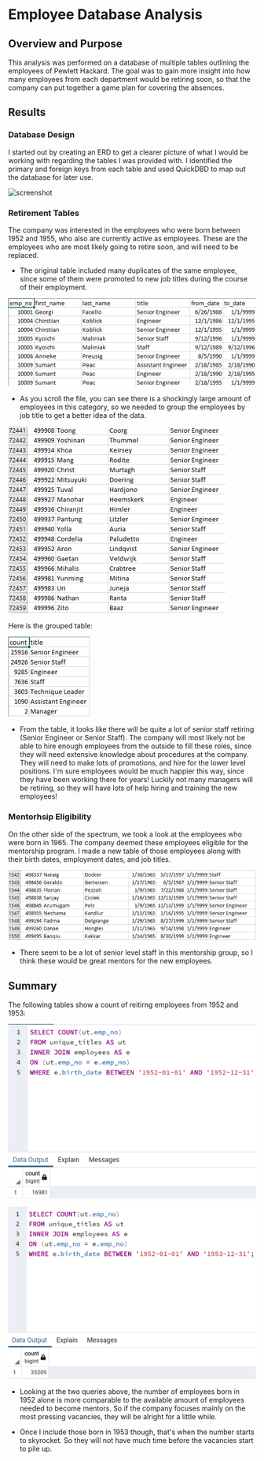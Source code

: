 # Employee Database Analysis

## Overview and Purpose

This analysis was performed on a database of multiple tables outlining the employees of Pewlett
Hackard. The goal was to gain more insight into how many employees from each department would be 
retiring soon, so that the company can put together a game plan for covering the absences.

## Results

### Database Design

I started out by creating an ERD to get a clearer picture of what I would be working with regarding
the tables I was provided with. I identified the primary and foreign keys from each table and 
used QuickDBD to map out the database for later use.

![screenshot]()


### Retirement Tables

The company was interested in the employees who were born between 1952 and 1955, who also are currently
active as employees. These are the employees who are most likely going to retire soon, and will need
to be replaced. 

* The original table included many duplicates of the same employee, since some of them were promoted
to new job titles during the course of their employment.

![duplicates screenshot](https://github.com/KW0114/Pewlett-Hackard-Analysis/blob/08d9bfdbac8300ab2b19de6347f3fdf43db62af8/Analysis%20screenshots/duplicate%20titles.png)

* As you scroll the file, you can see there is a shockingly large amount of employees
in this category, so we needed to group the employees by job title to get a better idea of the data.

![unique_titles](https://github.com/KW0114/Pewlett-Hackard-Analysis/blob/08d9bfdbac8300ab2b19de6347f3fdf43db62af8/Analysis%20screenshots/unique_titles_tail.png)

Here is the grouped table:

![retiring_titles](https://github.com/KW0114/Pewlett-Hackard-Analysis/blob/08d9bfdbac8300ab2b19de6347f3fdf43db62af8/Analysis%20screenshots/retiring_titles.png)

* From the table, it looks like there will be quite a lot of senior staff retiring (Senior Engineer
or Senior Staff). The company will most likely not be able to hire enough employees from the outside
to fill these roles, since they will need extensive knowledge about procedures at the company. They
will need to make lots of promotions, and hire for the lower level positions. I'm sure employees would
be much happier this way, since they have been working there for years!
Luckily not many managers will be retiring, so they will have lots of help hiring and training
the new employees!


### Mentorhsip Eligibility

On the other side of the spectrum, we took a look at the employees who were born in 1965. The company
deemed these employees eligible for the mentorship program. I made a new table of those employees
along with their birth dates, employment dates, and job titles.

![mentorship_eligibility](https://github.com/KW0114/Pewlett-Hackard-Analysis/blob/77f759dc85fa122ebda3148404472babe38b5ed7/Analysis%20screenshots/mentorship%20screenshot.png) 

* There seem to be a lot of senior level staff in this mentorship group, so I think these would be
great mentors for the new employees.


## Summary

The following tables show a count of reitirng employees from 1952 and 1953:


![born in 1952 only](https://github.com/KW0114/Pewlett-Hackard-Analysis/blob/f24ee62870f5c0fca72fceef81ba9355dd3b9302/Analysis%20screenshots/born_in_1952.png)


![born in 1952 AND 1953](https://github.com/KW0114/Pewlett-Hackard-Analysis/blob/f24ee62870f5c0fca72fceef81ba9355dd3b9302/Analysis%20screenshots/born_1952_to_1953.png)



* Looking at the two queries above, the number of employees born in 1952 alone is more comparable
to the available amount of employees needed to become mentors. So if the company focuses mainly on 
the most pressing vacancies, they will be alright for a little while. 

* Once I include those born in 1953 though, that's when the number starts to skyrocket. So they will
not have much time before the vacancies start to pile up.






